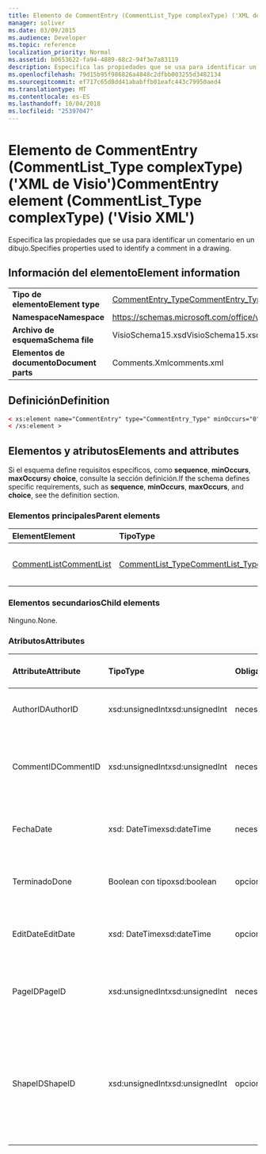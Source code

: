 ```yaml
---
title: Elemento de CommentEntry (CommentList_Type complexType) ('XML de Visio')
manager: soliver
ms.date: 03/09/2015
ms.audience: Developer
ms.topic: reference
localization_priority: Normal
ms.assetid: b0653622-fa94-4889-68c2-94f3e7a83119
description: Especifica las propiedades que se usa para identificar un comentario en un dibujo.
ms.openlocfilehash: 79d15b95f986826a4848c2dfbb003255d3482134
ms.sourcegitcommit: ef717c65d8dd41ababffb01eafc443c79950aed4
ms.translationtype: MT
ms.contentlocale: es-ES
ms.lasthandoff: 10/04/2018
ms.locfileid: "25397047"
---
```

# <a name="commententry-element-commentlisttype-complextype-visio-xml"></a><span data-ttu-id="9dc62-103">Elemento de CommentEntry (CommentList_Type complexType) ('XML de Visio')</span><span class="sxs-lookup"><span data-stu-id="9dc62-103">CommentEntry element (CommentList_Type complexType) ('Visio XML')</span></span>

<span data-ttu-id="9dc62-104">Especifica las propiedades que se usa para identificar un comentario en un dibujo.</span><span class="sxs-lookup"><span data-stu-id="9dc62-104">Specifies properties used to identify a comment in a drawing.</span></span>
  
## <a name="element-information"></a><span data-ttu-id="9dc62-105">Información del elemento</span><span class="sxs-lookup"><span data-stu-id="9dc62-105">Element information</span></span>

|||
|:-----|:-----|
|<span data-ttu-id="9dc62-106">**Tipo de elemento**</span><span class="sxs-lookup"><span data-stu-id="9dc62-106">**Element type**</span></span> <br/> |[<span data-ttu-id="9dc62-107">CommentEntry_Type</span><span class="sxs-lookup"><span data-stu-id="9dc62-107">CommentEntry_Type</span></span>](commententry_type-complextypevisio-xml.md) <br/> |
|<span data-ttu-id="9dc62-108">**Namespace**</span><span class="sxs-lookup"><span data-stu-id="9dc62-108">**Namespace**</span></span> <br/> |https://schemas.microsoft.com/office/visio/2012/main  <br/> |
|<span data-ttu-id="9dc62-109">**Archivo de esquema**</span><span class="sxs-lookup"><span data-stu-id="9dc62-109">**Schema file**</span></span> <br/> |<span data-ttu-id="9dc62-110">VisioSchema15.xsd</span><span class="sxs-lookup"><span data-stu-id="9dc62-110">VisioSchema15.xsd</span></span>  <br/> |
|<span data-ttu-id="9dc62-111">**Elementos de documento**</span><span class="sxs-lookup"><span data-stu-id="9dc62-111">**Document parts**</span></span> <br/> |<span data-ttu-id="9dc62-112">Comments.Xml</span><span class="sxs-lookup"><span data-stu-id="9dc62-112">comments.xml</span></span>  <br/> |
   
## <a name="definition"></a><span data-ttu-id="9dc62-113">Definición</span><span class="sxs-lookup"><span data-stu-id="9dc62-113">Definition</span></span>

```XML
< xs:element name="CommentEntry" type="CommentEntry_Type" minOccurs="0" maxOccurs="unbounded" >
< /xs:element >
```

## <a name="elements-and-attributes"></a><span data-ttu-id="9dc62-114">Elementos y atributos</span><span class="sxs-lookup"><span data-stu-id="9dc62-114">Elements and attributes</span></span>

<span data-ttu-id="9dc62-115">Si el esquema define requisitos específicos, como **sequence**, **minOccurs**, **maxOccurs**y **choice**, consulte la sección definición.</span><span class="sxs-lookup"><span data-stu-id="9dc62-115">If the schema defines specific requirements, such as **sequence**, **minOccurs**, **maxOccurs**, and **choice**, see the definition section.</span></span> 
  
### <a name="parent-elements"></a><span data-ttu-id="9dc62-116">Elementos principales</span><span class="sxs-lookup"><span data-stu-id="9dc62-116">Parent elements</span></span>

|<span data-ttu-id="9dc62-117">**Element**</span><span class="sxs-lookup"><span data-stu-id="9dc62-117">**Element**</span></span>|<span data-ttu-id="9dc62-118">**Tipo**</span><span class="sxs-lookup"><span data-stu-id="9dc62-118">**Type**</span></span>|<span data-ttu-id="9dc62-119">**Descripción**</span><span class="sxs-lookup"><span data-stu-id="9dc62-119">**Description**</span></span>|
|:-----|:-----|:-----|
|[<span data-ttu-id="9dc62-120">CommentList</span><span class="sxs-lookup"><span data-stu-id="9dc62-120">CommentList</span></span>](commentlist-element-comments_type-complextypevisio-xml.md) <br/> |[<span data-ttu-id="9dc62-121">CommentList_Type</span><span class="sxs-lookup"><span data-stu-id="9dc62-121">CommentList_Type</span></span>](commentlist_type-complextypevisio-xml.md) <br/> |<span data-ttu-id="9dc62-122">Especifica los comentarios de un dibujo.</span><span class="sxs-lookup"><span data-stu-id="9dc62-122">Specifies the comments in a drawing.</span></span>  <br/> |
   
### <a name="child-elements"></a><span data-ttu-id="9dc62-123">Elementos secundarios</span><span class="sxs-lookup"><span data-stu-id="9dc62-123">Child elements</span></span>

<span data-ttu-id="9dc62-124">Ninguno.</span><span class="sxs-lookup"><span data-stu-id="9dc62-124">None.</span></span>
  
### <a name="attributes"></a><span data-ttu-id="9dc62-125">Atributos</span><span class="sxs-lookup"><span data-stu-id="9dc62-125">Attributes</span></span>

|<span data-ttu-id="9dc62-126">**Attribute**</span><span class="sxs-lookup"><span data-stu-id="9dc62-126">**Attribute**</span></span>|<span data-ttu-id="9dc62-127">**Tipo**</span><span class="sxs-lookup"><span data-stu-id="9dc62-127">**Type**</span></span>|<span data-ttu-id="9dc62-128">**Obligatorio**</span><span class="sxs-lookup"><span data-stu-id="9dc62-128">**Required**</span></span>|<span data-ttu-id="9dc62-129">**Descripción**</span><span class="sxs-lookup"><span data-stu-id="9dc62-129">**Description**</span></span>|<span data-ttu-id="9dc62-130">**Valores posibles**</span><span class="sxs-lookup"><span data-stu-id="9dc62-130">**Possible values**</span></span>|
|:-----|:-----|:-----|:-----|:-----|
|<span data-ttu-id="9dc62-131">AuthorID</span><span class="sxs-lookup"><span data-stu-id="9dc62-131">AuthorID</span></span>  <br/> |<span data-ttu-id="9dc62-132">xsd:unsignedInt</span><span class="sxs-lookup"><span data-stu-id="9dc62-132">xsd:unsignedInt</span></span>  <br/> |<span data-ttu-id="9dc62-133">necesario</span><span class="sxs-lookup"><span data-stu-id="9dc62-133">required</span></span>  <br/> |<span data-ttu-id="9dc62-134">Un valor basado en uno que identifica al autor.</span><span class="sxs-lookup"><span data-stu-id="9dc62-134">A one-based value that identifies the author.</span></span>  <br/> |<span data-ttu-id="9dc62-135">Valores del tipo xsd:unsignedInt.</span><span class="sxs-lookup"><span data-stu-id="9dc62-135">Values of the xsd:unsignedInt type.</span></span>  <br/> |
|<span data-ttu-id="9dc62-136">CommentID</span><span class="sxs-lookup"><span data-stu-id="9dc62-136">CommentID</span></span>  <br/> |<span data-ttu-id="9dc62-137">xsd:unsignedInt</span><span class="sxs-lookup"><span data-stu-id="9dc62-137">xsd:unsignedInt</span></span>  <br/> |<span data-ttu-id="9dc62-138">necesario</span><span class="sxs-lookup"><span data-stu-id="9dc62-138">required</span></span>  <br/> |<span data-ttu-id="9dc62-139">Un valor único que identifica el comentario en una página de dibujo.</span><span class="sxs-lookup"><span data-stu-id="9dc62-139">A unique value that identifies the comment in a drawing page.</span></span>  <br/> |<span data-ttu-id="9dc62-140">Valores del tipo xsd:unsignedInt.</span><span class="sxs-lookup"><span data-stu-id="9dc62-140">Values of the xsd:unsignedInt type.</span></span>  <br/> |
|<span data-ttu-id="9dc62-141">Fecha</span><span class="sxs-lookup"><span data-stu-id="9dc62-141">Date</span></span>  <br/> |<span data-ttu-id="9dc62-142">xsd: DateTime</span><span class="sxs-lookup"><span data-stu-id="9dc62-142">xsd:dateTime</span></span>  <br/> |<span data-ttu-id="9dc62-143">necesario</span><span class="sxs-lookup"><span data-stu-id="9dc62-143">required</span></span>  <br/> |<span data-ttu-id="9dc62-144">Especifica cuándo se creó un comentario.</span><span class="sxs-lookup"><span data-stu-id="9dc62-144">Specifies when a comment was created.</span></span>  <br/> |<span data-ttu-id="9dc62-145">Valores del tipo XSD: DateTime.</span><span class="sxs-lookup"><span data-stu-id="9dc62-145">Values of the xsd:dateTime type.</span></span>  <br/> |
|<span data-ttu-id="9dc62-146">Terminado</span><span class="sxs-lookup"><span data-stu-id="9dc62-146">Done</span></span>  <br/> |<span data-ttu-id="9dc62-147">Boolean con tipo</span><span class="sxs-lookup"><span data-stu-id="9dc62-147">xsd:boolean</span></span>  <br/> |<span data-ttu-id="9dc62-148">opcional</span><span class="sxs-lookup"><span data-stu-id="9dc62-148">optional</span></span>  <br/> |<span data-ttu-id="9dc62-149">Especifica el estado actual del comentario.</span><span class="sxs-lookup"><span data-stu-id="9dc62-149">Specifies the current state of the comment.</span></span>  <br/> |<span data-ttu-id="9dc62-150">Valores del tipo Boolean con tipo.</span><span class="sxs-lookup"><span data-stu-id="9dc62-150">Values of the xsd:boolean type.</span></span>  <br/> |
|<span data-ttu-id="9dc62-151">EditDate</span><span class="sxs-lookup"><span data-stu-id="9dc62-151">EditDate</span></span>  <br/> |<span data-ttu-id="9dc62-152">xsd: DateTime</span><span class="sxs-lookup"><span data-stu-id="9dc62-152">xsd:dateTime</span></span>  <br/> |<span data-ttu-id="9dc62-153">opcional</span><span class="sxs-lookup"><span data-stu-id="9dc62-153">optional</span></span>  <br/> |<span data-ttu-id="9dc62-154">Especifica cuándo se modificó por última vez un comentario.</span><span class="sxs-lookup"><span data-stu-id="9dc62-154">Specifies when a comment was last changed.</span></span>  <br/> |<span data-ttu-id="9dc62-155">Valores del tipo XSD: DateTime.</span><span class="sxs-lookup"><span data-stu-id="9dc62-155">Values of the xsd:dateTime type.</span></span>  <br/> |
|<span data-ttu-id="9dc62-156">PageID</span><span class="sxs-lookup"><span data-stu-id="9dc62-156">PageID</span></span>  <br/> |<span data-ttu-id="9dc62-157">xsd:unsignedInt</span><span class="sxs-lookup"><span data-stu-id="9dc62-157">xsd:unsignedInt</span></span>  <br/> |<span data-ttu-id="9dc62-158">necesario</span><span class="sxs-lookup"><span data-stu-id="9dc62-158">required</span></span>  <br/> |<span data-ttu-id="9dc62-159">Un valor que identifica la página de dibujo el comentario está en.</span><span class="sxs-lookup"><span data-stu-id="9dc62-159">A value that identifies the drawing page the comment is on.</span></span>  <br/> |<span data-ttu-id="9dc62-160">Valores del tipo xsd:unsignedInt.</span><span class="sxs-lookup"><span data-stu-id="9dc62-160">Values of the xsd:unsignedInt type.</span></span>  <br/> |
|<span data-ttu-id="9dc62-161">ShapeID</span><span class="sxs-lookup"><span data-stu-id="9dc62-161">ShapeID</span></span>  <br/> |<span data-ttu-id="9dc62-162">xsd:unsignedInt</span><span class="sxs-lookup"><span data-stu-id="9dc62-162">xsd:unsignedInt</span></span>  <br/> |<span data-ttu-id="9dc62-163">opcional</span><span class="sxs-lookup"><span data-stu-id="9dc62-163">optional</span></span>  <br/> |<span data-ttu-id="9dc62-164">Un valor que identifica la forma el comentario está en.</span><span class="sxs-lookup"><span data-stu-id="9dc62-164">A value that identifies the shape the comment is on.</span></span> <span data-ttu-id="9dc62-165">Si no se especifica ningún ShapeID, el comentario hace referencia a la página de dibujo.</span><span class="sxs-lookup"><span data-stu-id="9dc62-165">If no ShapeID is specified, the comment refers to the drawing page.</span></span>  <br/> |<span data-ttu-id="9dc62-166">Valores del tipo xsd:unsignedInt.</span><span class="sxs-lookup"><span data-stu-id="9dc62-166">Values of the xsd:unsignedInt type.</span></span>  <br/> |
   


